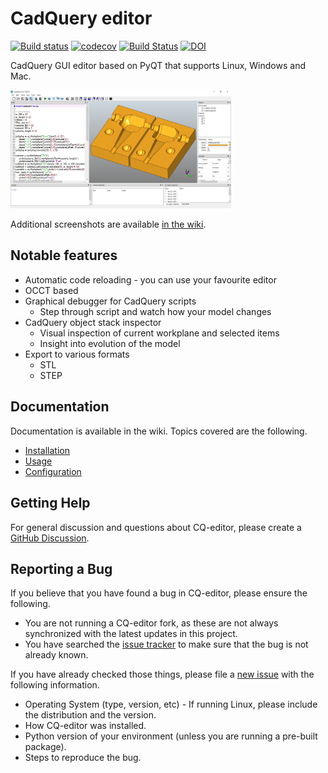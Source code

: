 # CadQuery editor

[![Build status](https://ci.appveyor.com/api/projects/status/g98rs7la393mgy91/branch/master?svg=true)](https://ci.appveyor.com/project/adam-urbanczyk/cq-editor/branch/master)
[![codecov](https://codecov.io/gh/CadQuery/CQ-editor/branch/master/graph/badge.svg)](https://codecov.io/gh/CadQuery/CQ-editor)
[![Build Status](https://dev.azure.com/cadquery/CQ-editor/_apis/build/status/CadQuery.CQ-editor?branchName=master)](https://dev.azure.com/cadquery/CQ-editor/_build/latest?definitionId=3&branchName=master)
[![DOI](https://zenodo.org/badge/136604983.svg)](https://zenodo.org/badge/latestdoi/136604983)

CadQuery GUI editor based on PyQT that supports Linux, Windows and Mac.

<img src="https://github.com/CadQuery/CQ-editor/raw/master/screenshots/screenshot4.png" alt="Screenshot" width="70%" >

Additional screenshots are available [in the wiki](https://github.com/CadQuery/CQ-editor/wiki#screenshots).

## Notable features

* Automatic code reloading - you can use your favourite editor
* OCCT based
* Graphical debugger for CadQuery scripts
  * Step through script and watch how your model changes
* CadQuery object stack inspector
  * Visual inspection of current workplane and selected items
  * Insight into evolution of the model
* Export to various formats
  * STL
  * STEP

## Documentation

Documentation is available in the wiki. Topics covered are the following.

* [Installation](https://github.com/CadQuery/CQ-editor/wiki/Installation)
* [Usage](https://github.com/CadQuery/CQ-editor/wiki/Usage)
* [Configuration](https://github.com/CadQuery/CQ-editor/wiki/Configuration)

## Getting Help

For general discussion and questions about CQ-editor, please create a [GitHub Discussion](https://github.com/CadQuery/CQ-editor/discussions).

## Reporting a Bug

If you believe that you have found a bug in CQ-editor, please ensure the following.

* You are not running a CQ-editor fork, as these are not always synchronized with the latest updates in this project.
* You have searched the [issue tracker](https://github.com/CadQuery/CQ-editor/issues) to make sure that the bug is not already known.

If you have already checked those things, please file a [new issue](https://github.com/CadQuery/CQ-editor/issues/new) with the following information.

* Operating System (type, version, etc) - If running Linux, please include the distribution and the version.
* How CQ-editor was installed.
* Python version of your environment (unless you are running a pre-built package).
* Steps to reproduce the bug.
